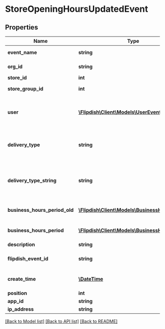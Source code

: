 # StoreOpeningHoursUpdatedEvent

## Properties
Name | Type | Description | Notes
------------ | ------------- | ------------- | -------------
**event_name** | **string** | The event name | [optional] 
**org_id** | **string** | Organisation Id | [optional] 
**store_id** | **int** | Store Id | [optional] 
**store_group_id** | **int** | Store group Id | [optional] 
**user** | [**\Flipdish\\Client\Models\UserEventInfo**](UserEventInfo.md) | User which updated opening hours for this store | [optional] 
**delivery_type** | **string** | Type of opening hours Delivery / Pickup | [optional] 
**delivery_type_string** | **string** | Type of opening hours Delivery / Pickup as a string | [optional] 
**business_hours_period_old** | [**\Flipdish\\Client\Models\BusinessHoursPeriod**](BusinessHoursPeriod.md) | The period that was updated | [optional] 
**business_hours_period** | [**\Flipdish\\Client\Models\BusinessHoursPeriod**](BusinessHoursPeriod.md) | The new values of the period | [optional] 
**description** | **string** | Description | [optional] 
**flipdish_event_id** | **string** | The identitfier of the event | [optional] 
**create_time** | [**\DateTime**](\DateTime.md) | The time of creation of the event | [optional] 
**position** | **int** | Position | [optional] 
**app_id** | **string** | App id | [optional] 
**ip_address** | **string** | Ip Address | [optional] 

[[Back to Model list]](../README.md#documentation-for-models) [[Back to API list]](../README.md#documentation-for-api-endpoints) [[Back to README]](../README.md)


